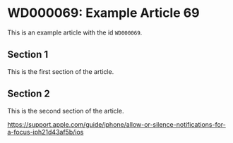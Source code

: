 # WD000069: Example Article 69

This is an example article with the id `WD000069`.

## Section 1

This is the first section of the article.

## Section 2

This is the second section of the article.

https://support.apple.com/guide/iphone/allow-or-silence-notifications-for-a-focus-iph21d43af5b/ios
